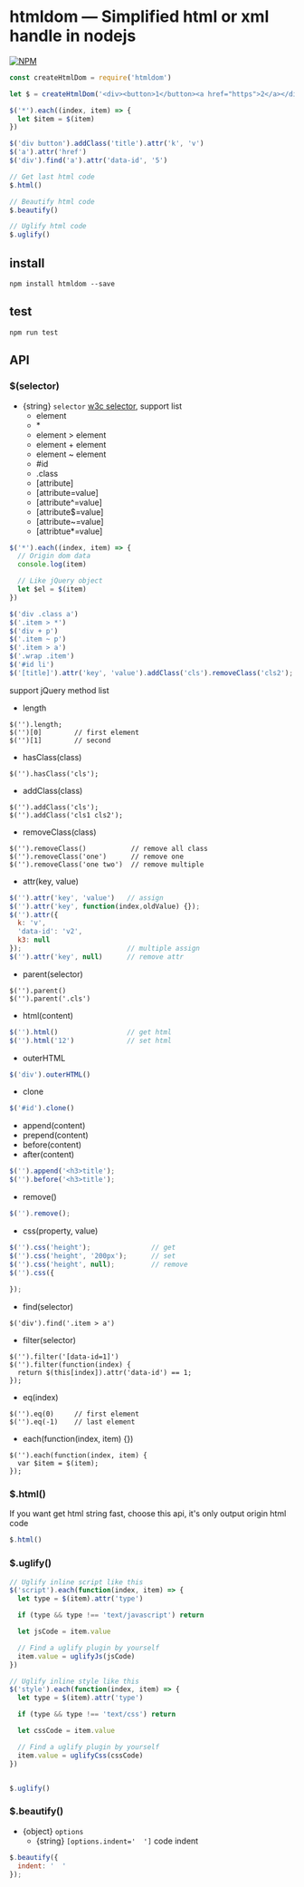 # htmldom — Simplified html or xml handle in nodejs
[![NPM](https://nodei.co/npm/htmldom.png?downloads=true&downloadRank=true&stars=true)](https://nodei.co/npm/htmldom/)
```js
const createHtmlDom = require('htmldom')

let $ = createHtmlDom('<div><button>1</button><a href="https">2</a></div>')

$('*').each((index, item) => {
  let $item = $(item)  
})

$('div button').addClass('title').attr('k', 'v')
$('a').attr('href')
$('div').find('a').attr('data-id', '5')

// Get last html code
$.html()

// Beautify html code
$.beautify()

// Uglify html code
$.uglify()
```
## install
```
npm install htmldom --save
```

## test
```
npm run test
```


## API

### $(selector)
* {string} ``selector`` [w3c selector](http://www.w3schools.com/cssref/css_selectors.asp), support list
  * element
  * &ast;
  * element > element
  * element + element
  * element ~ element
  * #id
  * .class
  * [attribute]
  * [attribute=value]
  * [attribute^=value]
  * [attribute$=value]
  * [attribute~=value]
  * [attribtue*=value]
```js
$('*').each((index, item) => {
  // Origin dom data 
  console.log(item)

  // Like jQuery object
  let $el = $(item)
})

$('div .class a')
$('.item > *')
$('div + p')
$('.item ~ p')
$('.item > a')
$('.wrap .item')
$('#id li')
$('[title]').attr('key', 'value').addClass('cls').removeClass('cls2');
```

support jQuery method list
* length
```
$('').length;
$('')[0]        // first element
$('')[1]        // second
```
* hasClass(class)
```
$('').hasClass('cls');
```
* addClass(class)
```
$('').addClass('cls');
$('').addClass('cls1 cls2');
```
* removeClass(class)
```
$('').removeClass()           // remove all class
$('').removeClass('one')      // remove one
$('').removeClass('one two')  // remove multiple
```
* attr(key, value)
```js
$('').attr('key', 'value')   // assign
$('').attr('key', function(index,oldValue) {});
$('').attr({
  k: 'v',
  'data-id': 'v2',
  k3: null
});                          // multiple assign
$('').attr('key', null)      // remove attr
```
* parent(selector)
```
$('').parent()
$('').parent('.cls')
```
* html(content)
```js
$('').html()                 // get html
$('').html('12')             // set html
```
* outerHTML
```js
$('div').outerHTML()
```
* clone
```js
$('#id').clone()
```
* append(content)
* prepend(content)
* before(content)
* after(content)
```js
$('').append('<h3>title');
$('').before('<h3>title');
```
* remove()
```js
$('').remove();
```
* css(property, value)
```js
$('').css('height');               // get
$('').css('height', '200px');      // set
$('').css('height', null);         // remove
$('').css({
  
});
```
* find(selector)  
```
$('div').find('.item > a')
```
* filter(selector)
```
$('').filter('[data-id=1]')
$('').filter(function(index) {
  return $(this[index]).attr('data-id') == 1;
});
```
* eq(index)
```
$('').eq(0)     // first element
$('').eq(-1)    // last element
```
* each(function(index, item) {})
```
$('').each(function(index, item) {
  var $item = $(item);
});
```

### $.html()
If you want get html string fast, choose this api, it's only output origin html code
```js
$.html()
```

### $.uglify()
```js
// Uglify inline script like this
$('script').each(function(index, item) => {
  let type = $(item).attr('type')

  if (type && type !== 'text/javascript') return 

  let jsCode = item.value

  // Find a uglify plugin by yourself
  item.value = uglifyJs(jsCode)
})

// Uglify inline style like this
$('style').each(function(index, item) => {
  let type = $(item).attr('type')

  if (type && type !== 'text/css') return 

  let cssCode = item.value

  // Find a uglify plugin by yourself
  item.value = uglifyCss(cssCode)
})


$.uglify()
```

### $.beautify()
* {object} ``options``
  * {string} ``[options.indent='  ']`` code indent
```js
$.beautify({
  indent: '  '
});
```